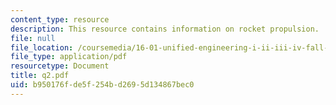 ```yaml
---
content_type: resource
description: This resource contains information on rocket propulsion.
file: null
file_location: /coursemedia/16-01-unified-engineering-i-ii-iii-iv-fall-2005-spring-2006/b950176fde5f254bd2695d134867bec0_q2.pdf
file_type: application/pdf
resourcetype: Document
title: q2.pdf
uid: b950176f-de5f-254b-d269-5d134867bec0
---
```

